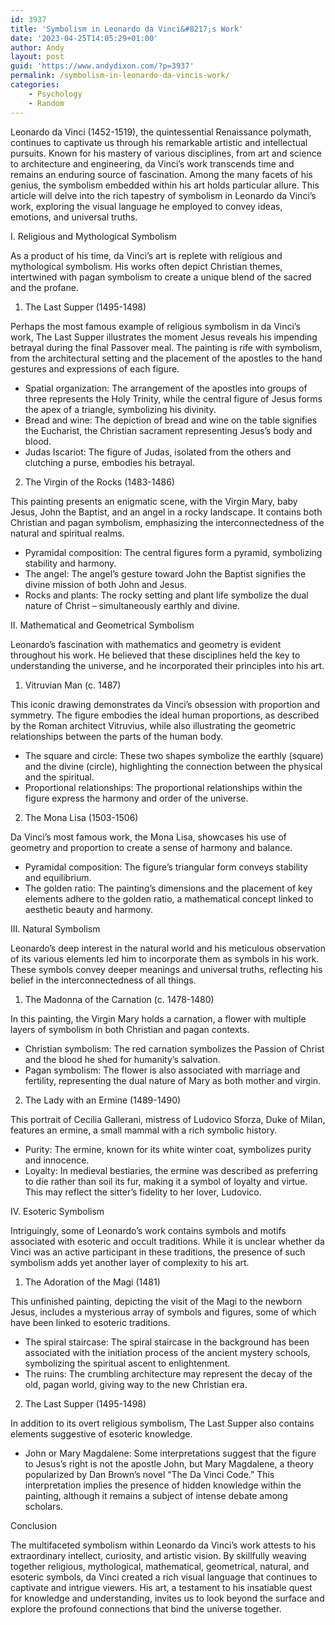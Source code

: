 ```yaml
---
id: 3937
title: 'Symbolism in Leonardo da Vinci&#8217;s Work'
date: '2023-04-25T14:05:29+01:00'
author: Andy
layout: post
guid: 'https://www.andydixon.com/?p=3937'
permalink: /symbolism-in-leonardo-da-vincis-work/
categories:
    - Psychology
    - Random
---
```


Leonardo da Vinci (1452-1519), the quintessential Renaissance polymath, continues to captivate us through his remarkable artistic and intellectual pursuits. Known for his mastery of various disciplines, from art and science to architecture and engineering, da Vinci’s work transcends time and remains an enduring source of fascination. Among the many facets of his genius, the symbolism embedded within his art holds particular allure. This article will delve into the rich tapestry of symbolism in Leonardo da Vinci’s work, exploring the visual language he employed to convey ideas, emotions, and universal truths.

I. Religious and Mythological Symbolism

As a product of his time, da Vinci’s art is replete with religious and mythological symbolism. His works often depict Christian themes, intertwined with pagan symbolism to create a unique blend of the sacred and the profane.

1. The Last Supper (1495-1498)

Perhaps the most famous example of religious symbolism in da Vinci’s work, The Last Supper illustrates the moment Jesus reveals his impending betrayal during the final Passover meal. The painting is rife with symbolism, from the architectural setting and the placement of the apostles to the hand gestures and expressions of each figure.

- Spatial organization: The arrangement of the apostles into groups of three represents the Holy Trinity, while the central figure of Jesus forms the apex of a triangle, symbolizing his divinity.
- Bread and wine: The depiction of bread and wine on the table signifies the Eucharist, the Christian sacrament representing Jesus’s body and blood.
- Judas Iscariot: The figure of Judas, isolated from the others and clutching a purse, embodies his betrayal.

2. The Virgin of the Rocks (1483-1486)

This painting presents an enigmatic scene, with the Virgin Mary, baby Jesus, John the Baptist, and an angel in a rocky landscape. It contains both Christian and pagan symbolism, emphasizing the interconnectedness of the natural and spiritual realms.

- Pyramidal composition: The central figures form a pyramid, symbolizing stability and harmony.
- The angel: The angel’s gesture toward John the Baptist signifies the divine mission of both John and Jesus.
- Rocks and plants: The rocky setting and plant life symbolize the dual nature of Christ – simultaneously earthly and divine.

II. Mathematical and Geometrical Symbolism

Leonardo’s fascination with mathematics and geometry is evident throughout his work. He believed that these disciplines held the key to understanding the universe, and he incorporated their principles into his art.

1. Vitruvian Man (c. 1487)

This iconic drawing demonstrates da Vinci’s obsession with proportion and symmetry. The figure embodies the ideal human proportions, as described by the Roman architect Vitruvius, while also illustrating the geometric relationships between the parts of the human body.

- The square and circle: These two shapes symbolize the earthly (square) and the divine (circle), highlighting the connection between the physical and the spiritual.
- Proportional relationships: The proportional relationships within the figure express the harmony and order of the universe.

2. The Mona Lisa (1503-1506)

Da Vinci’s most famous work, the Mona Lisa, showcases his use of geometry and proportion to create a sense of harmony and balance.

- Pyramidal composition: The figure’s triangular form conveys stability and equilibrium.
- The golden ratio: The painting’s dimensions and the placement of key elements adhere to the golden ratio, a mathematical concept linked to aesthetic beauty and harmony.

III. Natural Symbolism

Leonardo’s deep interest in the natural world and his meticulous observation of its various elements led him to incorporate them as symbols in his work. These symbols convey deeper meanings and universal truths, reflecting his belief in the interconnectedness of all things.

1. The Madonna of the Carnation (c. 1478-1480)

In this painting, the Virgin Mary holds a carnation, a flower with multiple layers of symbolism in both Christian and pagan contexts.

- Christian symbolism: The red carnation symbolizes the Passion of Christ and the blood he shed for humanity’s salvation.
- Pagan symbolism: The flower is also associated with marriage and fertility, representing the dual nature of Mary as both mother and virgin.

2. The Lady with an Ermine (1489-1490)

This portrait of Cecilia Gallerani, mistress of Ludovico Sforza, Duke of Milan, features an ermine, a small mammal with a rich symbolic history.

- Purity: The ermine, known for its white winter coat, symbolizes purity and innocence.
- Loyalty: In medieval bestiaries, the ermine was described as preferring to die rather than soil its fur, making it a symbol of loyalty and virtue. This may reflect the sitter’s fidelity to her lover, Ludovico.

IV. Esoteric Symbolism

Intriguingly, some of Leonardo’s work contains symbols and motifs associated with esoteric and occult traditions. While it is unclear whether da Vinci was an active participant in these traditions, the presence of such symbolism adds yet another layer of complexity to his art.

1. The Adoration of the Magi (1481)

This unfinished painting, depicting the visit of the Magi to the newborn Jesus, includes a mysterious array of symbols and figures, some of which have been linked to esoteric traditions.

- The spiral staircase: The spiral staircase in the background has been associated with the initiation process of the ancient mystery schools, symbolizing the spiritual ascent to enlightenment.
- The ruins: The crumbling architecture may represent the decay of the old, pagan world, giving way to the new Christian era.

2. The Last Supper (1495-1498)

In addition to its overt religious symbolism, The Last Supper also contains elements suggestive of esoteric knowledge.

- John or Mary Magdalene: Some interpretations suggest that the figure to Jesus’s right is not the apostle John, but Mary Magdalene, a theory popularized by Dan Brown’s novel “The Da Vinci Code.” This interpretation implies the presence of hidden knowledge within the painting, although it remains a subject of intense debate among scholars.

Conclusion

The multifaceted symbolism within Leonardo da Vinci’s work attests to his extraordinary intellect, curiosity, and artistic vision. By skillfully weaving together religious, mythological, mathematical, geometrical, natural, and esoteric symbols, da Vinci created a rich visual language that continues to captivate and intrigue viewers. His art, a testament to his insatiable quest for knowledge and understanding, invites us to look beyond the surface and explore the profound connections that bind the universe together.